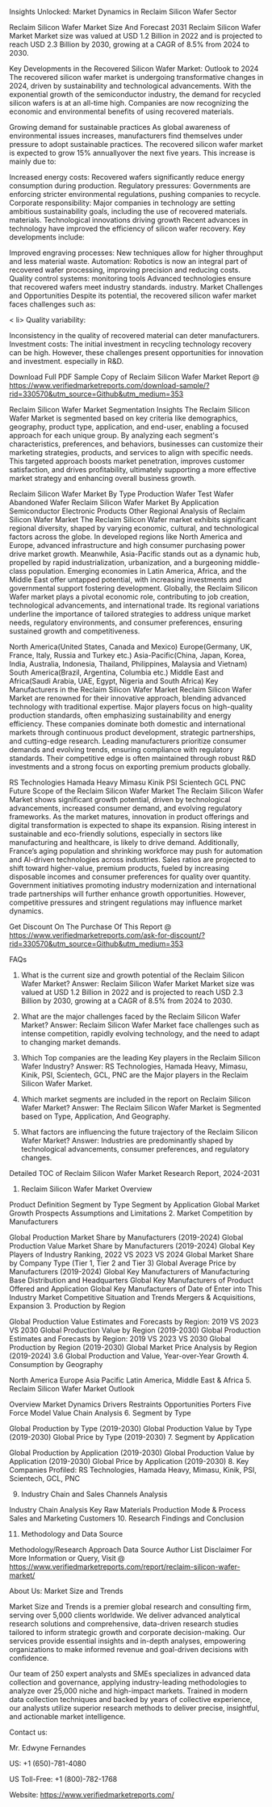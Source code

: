 Insights Unlocked: Market Dynamics in Reclaim Silicon Wafer Sector


Reclaim Silicon Wafer Market Size And Forecast 2031
Reclaim Silicon Wafer Market Market size was valued at USD 1.2 Billion in 2022 and is projected to reach USD 2.3 Billion by 2030, growing at a CAGR of 8.5% from 2024 to 2030.

Key Developments in the Recovered Silicon Wafer Market: Outlook to 2024
The recovered silicon wafer market is undergoing transformative changes in 2024, driven by sustainability and technological advancements. With the exponential growth of the semiconductor industry, the demand for recycled silicon wafers is at an all-time high. Companies are now recognizing the economic and environmental benefits of using recovered materials.

Growing demand for sustainable practices
As global awareness of environmental issues increases, manufacturers find themselves under pressure to adopt sustainable practices. The recovered silicon wafer market is expected to grow 15% annuallyover the next five years. This increase is mainly due to:

Increased energy costs: Recovered wafers significantly reduce energy consumption during production.
Regulatory pressures: Governments are enforcing stricter environmental regulations, pushing companies to recycle.
Corporate responsibility: Major companies in technology are setting ambitious sustainability goals, including the use of recovered materials. materials.
Technological innovations driving growth
Recent advances in technology have improved the efficiency of silicon wafer recovery. Key developments include:

Improved engraving processes: New techniques allow for higher throughput and less material waste.
Automation: Robotics is now an integral part of recovered wafer processing, improving precision and reducing costs.
Quality control systems: monitoring tools Advanced technologies ensure that recovered wafers meet industry standards. industry.
Market Challenges and Opportunities
Despite its potential, the recovered silicon wafer market faces challenges such as:

< li>
Quality variability:

Inconsistency in the quality of recovered material can deter manufacturers.
Investment costs: The initial investment in recycling technology recovery can be high.
However, these challenges present opportunities for innovation and investment. especially in R&D.

Download Full PDF Sample Copy of Reclaim Silicon Wafer Market Report @ https://www.verifiedmarketreports.com/download-sample/?rid=330570&utm_source=Github&utm_medium=353

Reclaim Silicon Wafer Market Segmentation Insights
The Reclaim Silicon Wafer Market is segmented based on key criteria like demographics, geography, product type, application, and end-user, enabling a focused approach for each unique group. By analyzing each segment's characteristics, preferences, and behaviors, businesses can customize their marketing strategies, products, and services to align with specific needs. This targeted approach boosts market penetration, improves customer satisfaction, and drives profitability, ultimately supporting a more effective market strategy and enhancing overall business growth.

Reclaim Silicon Wafer Market By Type
Production Wafer
Test Wafer
Abandoned Wafer
Reclaim Silicon Wafer Market By Application
Semiconductor
Electronic Products
Other
Regional Analysis of Reclaim Silicon Wafer Market
The Reclaim Silicon Wafer market exhibits significant regional diversity, shaped by varying economic, cultural, and technological factors across the globe. In developed regions like North America and Europe, advanced infrastructure and high consumer purchasing power drive market growth. Meanwhile, Asia-Pacific stands out as a dynamic hub, propelled by rapid industrialization, urbanization, and a burgeoning middle-class population. Emerging economies in Latin America, Africa, and the Middle East offer untapped potential, with increasing investments and governmental support fostering development. Globally, the Reclaim Silicon Wafer market plays a pivotal economic role, contributing to job creation, technological advancements, and international trade. Its regional variations underline the importance of tailored strategies to address unique market needs, regulatory environments, and consumer preferences, ensuring sustained growth and competitiveness.

North America(United States, Canada and Mexico)
Europe(Germany, UK, France, Italy, Russia and Turkey etc.)
Asia-Pacific(China, Japan, Korea, India, Australia, Indonesia, Thailand, Philippines, Malaysia and Vietnam)
South America(Brazil, Argentina, Columbia etc.)
Middle East and Africa(Saudi Arabia, UAE, Egypt, Nigeria and South Africa)
Key Manufacturers in the Reclaim Silicon Wafer Market
Reclaim Silicon Wafer Market are renowned for their innovative approach, blending advanced technology with traditional expertise. Major players focus on high-quality production standards, often emphasizing sustainability and energy efficiency. These companies dominate both domestic and international markets through continuous product development, strategic partnerships, and cutting-edge research. Leading manufacturers prioritize consumer demands and evolving trends, ensuring compliance with regulatory standards. Their competitive edge is often maintained through robust R&D investments and a strong focus on exporting premium products globally.

RS Technologies
Hamada Heavy
Mimasu
Kinik
PSI
Scientech
GCL
PNC
Future Scope of the Reclaim Silicon Wafer Market
The Reclaim Silicon Wafer Market shows significant growth potential, driven by technological advancements, increased consumer demand, and evolving regulatory frameworks. As the market matures, innovation in product offerings and digital transformation is expected to shape its expansion. Rising interest in sustainable and eco-friendly solutions, especially in sectors like manufacturing and healthcare, is likely to drive demand. Additionally, France’s aging population and shrinking workforce may push for automation and AI-driven technologies across industries. Sales ratios are projected to shift toward higher-value, premium products, fueled by increasing disposable incomes and consumer preferences for quality over quantity. Government initiatives promoting industry modernization and international trade partnerships will further enhance growth opportunities. However, competitive pressures and stringent regulations may influence market dynamics.

Get Discount On The Purchase Of This Report @ https://www.verifiedmarketreports.com/ask-for-discount/?rid=330570&utm_source=Github&utm_medium=353

FAQs
1. What is the current size and growth potential of the Reclaim Silicon Wafer Market?
Answer: Reclaim Silicon Wafer Market Market size was valued at USD 1.2 Billion in 2022 and is projected to reach USD 2.3 Billion by 2030, growing at a CAGR of 8.5% from 2024 to 2030.

2. What are the major challenges faced by the Reclaim Silicon Wafer Market?
Answer: Reclaim Silicon Wafer Market face challenges such as intense competition, rapidly evolving technology, and the need to adapt to changing market demands.

3. Which Top companies are the leading Key players in the Reclaim Silicon Wafer Industry?
Answer: RS Technologies, Hamada Heavy, Mimasu, Kinik, PSI, Scientech, GCL, PNC are the Major players in the Reclaim Silicon Wafer Market.

4. Which market segments are included in the report on Reclaim Silicon Wafer Market?
Answer: The Reclaim Silicon Wafer Market is Segmented based on Type, Application, And Geography.

5. What factors are influencing the future trajectory of the Reclaim Silicon Wafer Market?
Answer: Industries are predominantly shaped by technological advancements, consumer preferences, and regulatory changes.

Detailed TOC of Reclaim Silicon Wafer Market Research Report, 2024-2031
1. Reclaim Silicon Wafer Market Overview

Product Definition
Segment by Type
Segment by Application
Global Market Growth Prospects
Assumptions and Limitations
2. Market Competition by Manufacturers

Global Production Market Share by Manufacturers (2019-2024)
Global Production Value Market Share by Manufacturers (2019-2024)
Global Key Players of Industry Ranking, 2022 VS 2023 VS 2024
Global Market Share by Company Type (Tier 1, Tier 2 and Tier 3)
Global Average Price by Manufacturers (2019-2024)
Global Key Manufacturers of Manufacturing Base Distribution and Headquarters
Global Key Manufacturers of Product Offered and Application
Global Key Manufacturers of Date of Enter into This Industry
Market Competitive Situation and Trends
Mergers & Acquisitions, Expansion
3. Production by Region

Global Production Value Estimates and Forecasts by Region: 2019 VS 2023 VS 2030
Global Production Value by Region (2019-2030)
Global Production Estimates and Forecasts by Region: 2019 VS 2023 VS 2030
Global Production by Region (2019-2030)
Global Market Price Analysis by Region (2019-2024) 3.6 Global Production and Value, Year-over-Year Growth
4. Consumption by Geography

North America
Europe
Asia Pacific
Latin America, Middle East & Africa
5. Reclaim Silicon Wafer Market Outlook

Overview
Market Dynamics
Drivers
Restraints
Opportunities
Porters Five Force Model
Value Chain Analysis 
6. Segment by Type

Global Production by Type (2019-2030)
Global Production Value by Type (2019-2030)
Global Price by Type (2019-2030)
7. Segment by Application

Global Production by Application (2019-2030)
Global Production Value by Application (2019-2030)
Global Price by Application (2019-2030)
8. Key Companies Profiled: RS Technologies, Hamada Heavy, Mimasu, Kinik, PSI, Scientech, GCL, PNC

9. Industry Chain and Sales Channels Analysis

Industry Chain Analysis
Key Raw Materials
Production Mode & Process
Sales and Marketing
Customers
10. Research Findings and Conclusion

11. Methodology and Data Source

Methodology/Research Approach
Data Source
Author List
Disclaimer
For More Information or Query, Visit @ https://www.verifiedmarketreports.com/report/reclaim-silicon-wafer-market/

About Us: Market Size and Trends

Market Size and Trends is a premier global research and consulting firm, serving over 5,000 clients worldwide. We deliver advanced analytical research solutions and comprehensive, data-driven research studies tailored to inform strategic growth and corporate decision-making. Our services provide essential insights and in-depth analyses, empowering organizations to make informed revenue and goal-driven decisions with confidence.

Our team of 250 expert analysts and SMEs specializes in advanced data collection and governance, applying industry-leading methodologies to analyze over 25,000 niche and high-impact markets. Trained in modern data collection techniques and backed by years of collective experience, our analysts utilize superior research methods to deliver precise, insightful, and actionable market intelligence.

Contact us:

Mr. Edwyne Fernandes

US: +1 (650)-781-4080

US Toll-Free: +1 (800)-782-1768

Website: https://www.verifiedmarketreports.com/
